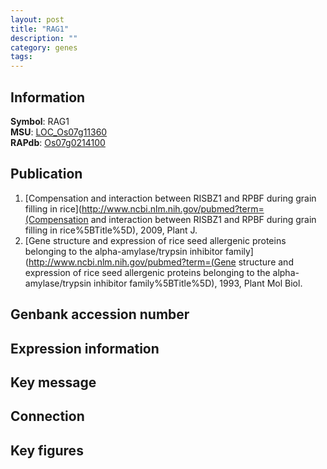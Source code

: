 ```yaml
---
layout: post
title: "RAG1"
description: ""
category: genes
tags: 
---
```


## Information
__Symbol__: RAG1  
__MSU__: [LOC_Os07g11360](http://rice.plantbiology.msu.edu/cgi-bin/ORF_infopage.cgi?orf=LOC_Os07g11360)  
__RAPdb__: [Os07g0214100](http://rapdb.dna.affrc.go.jp/viewer/gbrowse_details/irgsp1?name=Os07g0214100)  

## Publication
1. [Compensation and interaction between RISBZ1 and RPBF during grain filling in rice](http://www.ncbi.nlm.nih.gov/pubmed?term=(Compensation and interaction between RISBZ1 and RPBF during grain filling in rice%5BTitle%5D), 2009, Plant J.
2. [Gene structure and expression of rice seed allergenic proteins belonging to the alpha-amylase/trypsin inhibitor family](http://www.ncbi.nlm.nih.gov/pubmed?term=(Gene structure and expression of rice seed allergenic proteins belonging to the alpha-amylase/trypsin inhibitor family%5BTitle%5D), 1993, Plant Mol Biol.

## Genbank accession number

## Expression information

## Key message

## Connection

## Key figures


